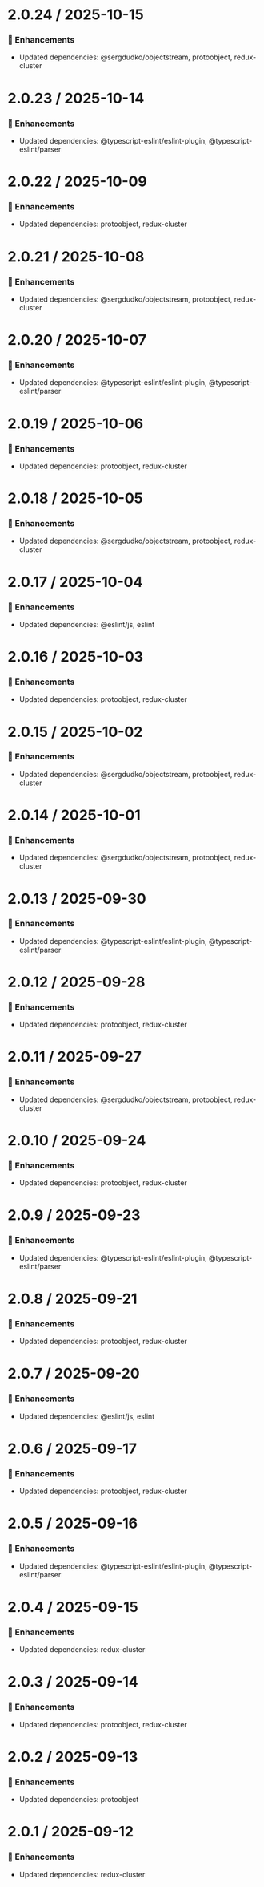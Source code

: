 # 2.0.24 / 2025-10-15

### :tada: Enhancements
- Updated dependencies: @sergdudko/objectstream, protoobject, redux-cluster

# 2.0.23 / 2025-10-14

### :tada: Enhancements
- Updated dependencies: @typescript-eslint/eslint-plugin, @typescript-eslint/parser

# 2.0.22 / 2025-10-09

### :tada: Enhancements
- Updated dependencies: protoobject, redux-cluster

# 2.0.21 / 2025-10-08

### :tada: Enhancements
- Updated dependencies: @sergdudko/objectstream, protoobject, redux-cluster

# 2.0.20 / 2025-10-07

### :tada: Enhancements
- Updated dependencies: @typescript-eslint/eslint-plugin, @typescript-eslint/parser

# 2.0.19 / 2025-10-06

### :tada: Enhancements
- Updated dependencies: protoobject, redux-cluster

# 2.0.18 / 2025-10-05

### :tada: Enhancements
- Updated dependencies: @sergdudko/objectstream, protoobject, redux-cluster

# 2.0.17 / 2025-10-04

### :tada: Enhancements
- Updated dependencies: @eslint/js, eslint

# 2.0.16 / 2025-10-03

### :tada: Enhancements
- Updated dependencies: protoobject, redux-cluster

# 2.0.15 / 2025-10-02

### :tada: Enhancements
- Updated dependencies: @sergdudko/objectstream, protoobject, redux-cluster

# 2.0.14 / 2025-10-01

### :tada: Enhancements
- Updated dependencies: @sergdudko/objectstream, protoobject, redux-cluster

# 2.0.13 / 2025-09-30

### :tada: Enhancements
- Updated dependencies: @typescript-eslint/eslint-plugin, @typescript-eslint/parser

# 2.0.12 / 2025-09-28

### :tada: Enhancements
- Updated dependencies: protoobject, redux-cluster

# 2.0.11 / 2025-09-27

### :tada: Enhancements
- Updated dependencies: @sergdudko/objectstream, protoobject, redux-cluster

# 2.0.10 / 2025-09-24

### :tada: Enhancements
- Updated dependencies: protoobject, redux-cluster

# 2.0.9 / 2025-09-23

### :tada: Enhancements
- Updated dependencies: @typescript-eslint/eslint-plugin, @typescript-eslint/parser

# 2.0.8 / 2025-09-21

### :tada: Enhancements
- Updated dependencies: protoobject, redux-cluster

# 2.0.7 / 2025-09-20

### :tada: Enhancements
- Updated dependencies: @eslint/js, eslint

# 2.0.6 / 2025-09-17

### :tada: Enhancements
- Updated dependencies: protoobject, redux-cluster

# 2.0.5 / 2025-09-16

### :tada: Enhancements
- Updated dependencies: @typescript-eslint/eslint-plugin, @typescript-eslint/parser

# 2.0.4 / 2025-09-15

### :tada: Enhancements
- Updated dependencies: redux-cluster

# 2.0.3 / 2025-09-14

### :tada: Enhancements
- Updated dependencies: protoobject, redux-cluster

# 2.0.2 / 2025-09-13

### :tada: Enhancements
- Updated dependencies: protoobject

# 2.0.1 / 2025-09-12

### :tada: Enhancements
- Updated dependencies: redux-cluster

